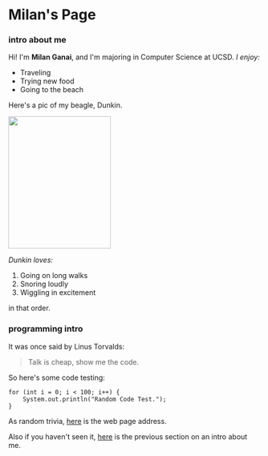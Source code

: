 # Milan's Page
### intro about me
Hi! I'm **Milan Ganai**, and I'm majoring in Computer Science at UCSD.
*I enjoy:*
- Traveling
- Trying new food
- Going to the beach

Here's a pic of my beagle, Dunkin.

<img src="https://user-images.githubusercontent.com/78571306/134789347-2a27f59c-7b0e-43ad-b37b-10777da02e5d.jpg" width="204" height="264">

*Dunkin loves:*
1. Going on long walks 
2. Snoring loudly
3. Wiggling in excitement

in that order.

### programming intro

It was once said by Linus Torvalds:
> Talk is cheap, show me the code.

So here's some code testing:
```
for (int i = 0; i < 100; i++) {
    System.out.println("Random Code Test.");
}
```

As random trivia, [here](http://info.cern.ch/hypertext/WWW/TheProject.html) is the web page address.

Also if you haven't seen it, [here](intro-about-me) is the previous section on an intro about me.


